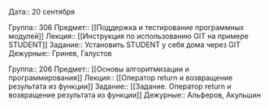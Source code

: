 Дата::  20 сентября

Группа:: 306
Предмет:: [[Поддержка и тестирование программных модулей]]
Лекция:: [[Инструкция по использованию GIT на примере STUDENT]]
Задание:: Установить STUDENT у себя дома через GIT
Дежурные:: Гринев, Галустов

Группа:: 206
Предмет:: [[Основы алгоритмизации и программирования]]
Лекция:: [[Оператор return и возвращение результата из функции]]
Задание:: [[Задание. Оператор return и возвращение результата из функции]]
Дежурные:: Альферов, Акульшин